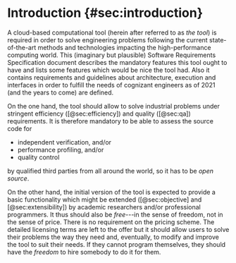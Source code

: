 # Introduction {#sec:introduction}

A cloud-based computational tool (herein after referred to as _the tool_) is required in order to solve engineering problems following the current state-of-the-art methods and technologies impacting the high-performance computing world.
This (imaginary but plausible) Software Requirements Specification document describes the mandatory features this tool ought to have and lists some features which would be nice the tool had.
Also it contains requirements and guidelines about architecture, execution and interfaces in order to fulfill the needs of cognizant engineers as of 2021 (and the years to come) are defined. 

On the one hand, the tool should allow to solve industrial problems under stringent efficiency ([@sec:efficiency]) and quality ([@sec:qa]) requirements. It is therefore mandatory to be able to assess the source code for

 * independent verification, and/or
 * performance profiling, and/or
 * quality control
 
by qualified third parties from all around the world, so it has to be _open source_.

On the other hand, the initial version of the tool is expected to provide a basic functionality which might be extended ([@sec:objective] and [@sec:extensibility]) by academic researchers and/or professional programmers. It thus should also be _free_---in the sense of freedom, not in the sense of price. There is no requirement on the pricing scheme.
The detailed licensing terms are left to the offer but it should allow users to solve their problems the way they need and, eventually, to modify and improve the tool to suit their needs. If they cannot program themselves, they should have the _freedom_ to hire somebody to do it for them.
